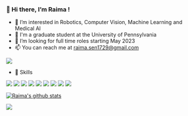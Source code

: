 ### 👋 Hi there, I’m Raima !

- 👀 I’m interested in Robotics, Computer Vision, Machine Learning and Medical AI
- 🌱 I'm a graduate student at the University of Pennsylvania
- 👯 I’m looking for full time roles starting May 2023
- 📫 You can reach me at [raima.sen1729@gmail.com](raima.sen1729@gmail.com)


<a href="https://www.linkedin.com/in/senraima/"><img src="https://img.shields.io/badge/LinkedIn-0077B5?style=for-the-badge&logo=linkedin&logoColor=white"></a> 

- :rocket: Skills

<img src="https://img.shields.io/badge/Python-3776AB?style=for-the-badge&logo=python&logoColor=white"> <img src="https://img.shields.io/badge/C-00599C?style=for-the-badge&logo=c&logoColor=white"> <img src="https://img.shields.io/badge/C%2B%2B-00599C?style=for-the-badge&logo=c%2B%2B&logoColor=white"> <img src="https://img.shields.io/badge/TensorFlow-FF6F00?style=for-the-badge&logo=TensorFlow&logoColor=white"> <img src="https://img.shields.io/badge/PyTorch-EE4C2C?style=for-the-badge&logo=PyTorch&logoColor=white"> <img src="https://img.shields.io/badge/Numpy-777BB4?style=for-the-badge&logo=numpy&logoColor=white"> <img src="https://img.shields.io/badge/scikit_learn-F7931E?style=for-the-badge&logo=scikit-learn&logoColor=white"> <img src="https://img.shields.io/badge/OpenCV-27338e?style=for-the-badge&logo=OpenCV&logoColor=white"> <img src="https://img.shields.io/badge/ROS-22314E?style=for-the-badge&logo=ROS&logoColor=white"> 


[![Raima's github stats](https://github-readme-stats.vercel.app/api?username=raimasen1729&show_icons=true&theme=radical)](https://github.com/anuraghazra/github-readme-stats) 

![](https://komarev.com/ghpvc/?username=raimasen1729&color=blue)
<!---
raimasen1729/raimasen1729 is a ✨ special ✨ repository because its `README.md` (this file) appears on your GitHub profile.
You can click the Preview link to take a look at your changes.
--->
